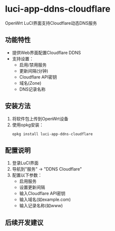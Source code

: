 # luci-app-ddns-cloudflare

OpenWrt LuCI界面支持Cloudflare动态DNS服务

## 功能特性

- 提供Web界面配置Cloudflare DDNS
- 支持设置：
  - 启用/禁用服务
  - 更新间隔(分钟)
  - Cloudflare API密钥
  - 域名(Zone)
  - DNS记录名称

## 安装方法

1. 将软件包上传到OpenWrt设备
2. 使用opkg安装：
   ```bash
   opkg install luci-app-ddns-cloudflare
   ```

## 配置说明

1. 登录LuCI界面
2. 导航到"服务" → "DDNS Cloudflare"
3. 配置以下参数：
   - 启用服务
   - 设置更新间隔
   - 输入Cloudflare API密钥
   - 输入域名(如example.com)
   - 输入记录名称(如www)

## 后续开发建议

<!-- - 在index.lua添加"启动"，"停止"和"重启"按钮，并在本页显示相应文字 -->

